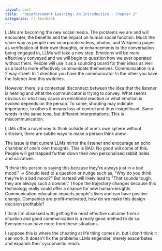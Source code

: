 ```yaml
---
layout: post
title:  "Reinforcement Learning: An Introduction - Chapter 2"
categories: rl textbook
---
```

LLMs are becoming the new social media. The problems we are and will encounter, the benefits and the impact on human social function. Much the same way as people now incorporate videos, photos, and Wikipedia pages as verification of their own thoughts, or enhancements to the conversation being engaged in, LLMs will take a new step. Emotions will be more effectively conveyed and we will begin to question how we ever operated without them. People will use it as a sounding board for their ideas as well as a tool to more effectively communicate themselves. Communication is a 2 way street:
In 1 direction you have the communicator
In the other you have the listener
And this switches.

However, there is a contextual disconnect between the idea that the listener is hearing and what the communicator is trying to convey. What seems obvious or what may cause an emotional reaction or what emotion is evoked depends on the person. To some, shouting may indicate importance, to others it means loss of control and thus insignificant. Same words in the same tone, but different interpretations. This is miscommunication.

LLMs offer a novel way to think outside of one's own sphere without criticism, there are subtle ways to make a person think anew.

The issue is that current LLMs mirror the listener and encourage an echo chamber of one's own thoughts. This is BAD. No good will come of this. People will get trapped further down their own personalised rabbit holes and narratives.

"I think this person is saying this because they're always just in a bad mood." -> Should lead to a question or nudge such as, "Why do you think they're in a bad mood?"
But instead will likely lead to "That sounds tough, they are always such a downer."
I hope the trajectory changes because this technology really could offer a chance for new human-insights. Communication education impacts people's lives and can have positive change. Companies are profit-motivated, how do we make this design decision profitable?


I think I'm obsessed with getting the most effective outcome from a situation and good communication is a really good method to do so. Everyone can have more from these situations.

I suppose this is where the cheating at life thing comes in, but I don't think it can work. It doesn't fix the problems LLMs engender, merely exacerbates and expands their sycophantic reach.
